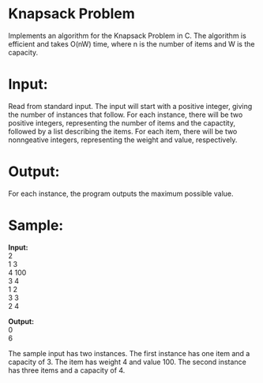 # Knapsack Problem
Implements an algorithm for the Knapsack Problem in C. The algorithm is efficient and takes O(nW) time, where n is the number of items and W is the capacity.

# Input:
Read from standard input. The input will start with a positive integer, giving the number of instances that follow. For each instance, there will be two positive integers, representing the number of items and the capactity, followed by a list describing the items. For each item, there will be two nonngeative integers, representing the weight and value, respectively. 

# Output:
For each instance, the program outputs the maximum possible value.

# Sample:
**Input:**\
2\
1 3\
4 100\
3 4\
1 2\
3 3\
2 4

**Output:**\
0\
6

The sample input has two instances. The first instance has one item and a capacity of 3. The item has weight 4 and value 100. The second instance has three items and a capacity of 4.